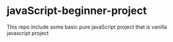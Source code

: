 # javaScript-beginner-project
This repo include some basic pure javaScript project that is vanilla javascript project 
